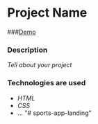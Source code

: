 # Project Name

###[Demo](https://github.com/Dmy00759/sports-app-landing/src/index.html)

### Description

*Tell about your project*

### Technologies are used

- *HTML*
- *CSS*
- ...
"# sports-app-landing" 
